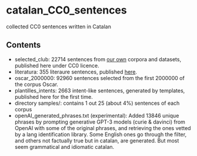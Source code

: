 # catalan_CC0_sentences
collected CC0 sentences written in Catalan

## Contents
* selected_club: 22714 sentences from <a href="https://huggingface.co/bsc">our own</a> corpora and datasets, published here under CC0 licence.
* literatura: 355 literaure sentences, published <a href="https://cultura.gencat.cat/ca/ilc/que-fem/publicacions/postals-literaries/">here</a>.
* oscar_2000000: 92960 sentences selected from the first 2000000 of the corpus Oscar.
* plantilles_intents: 2663 intent-like sentences, generated by templates, published here for the first time.
* directory samples/: contains 1 out 25 (about 4%) sentences of each corpus
* openAI_generated_phrases.txt (experimental): Added 13846 unique phrases by prompting generative GPT-3 models (curie & davinci) from OpenAI with some of the original phrases, and retrieving the ones vetted by a lang identification library. Some English ones go through the filter, and others not factually true but in catalan, are generated. But most seem grammatical and idiomatic catalan.

